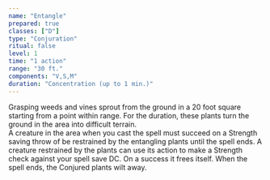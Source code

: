 ```yaml
---
name: "Entangle"
prepared: true
classes: ["D"]
type: "Conjuration"
ritual: false
level: 1
time: "1 action"
range: "30 ft."
components: "V,S,M"
duration: "Concentration (up to 1 min.)"
---
```

Grasping weeds and vines sprout from the ground in a 20 foot square starting from a point within range. For the
duration, these plants turn the ground in the area into difficult terrain.
</br>
A creature in the area when you cast
the spell must succeed on a Strength saving throw of be restrained by the entangling plants until the spell ends. A
creature restrained by the plants can use its action to make a Strength check against your spell save DC. On a success
it frees itself. When the spell ends, the Conjured plants wilt away.
